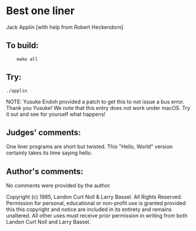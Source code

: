 # Best one liner

Jack Applin [with help from Robert Heckendorn]

## To build:

        make all

## Try:

	./applin


NOTE: Yusuke Endoh provided a patch to get this to not issue a bus error. Thank
you Yusuke! We note that this entry does not work under macOS. Try it out and
see for yourself what happens!


## Judges' comments:

One liner programs are short but twisted.  This "Hello, World" version
certainly takes its time saying hello.

## Author's comments:

No comments were provided by the author.


Copyright (c) 1985, Landon Curt Noll & Larry Bassel.
All Rights Reserved.  Permission for personal, educational or non-profit use is
granted provided this this copyright and notice are included in its entirety
and remains unaltered.  All other uses must receive prior permission in writing
from both Landon Curt Noll and Larry Bassel.
